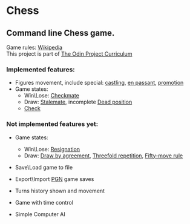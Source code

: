 # Chess

## Command line Chess game. 
Game rules: [Wikipedia](https://en.wikipedia.org/wiki/Chess)  
This project is part of [The Odin Project Curriculum](https://www.theodinproject.com/paths/full-stack-ruby-on-rails/courses/ruby-programming/lessons/ruby-final-project)

### Implemented features:
* Figures movement, include special: 
  [castling](https://en.wikipedia.org/wiki/Castling), 
  [en passant](https://en.wikipedia.org/wiki/En_passant), 
  [promotion](https://en.wikipedia.org/wiki/Promotion_(chess))
* Game states:
    * Win\Lose: 
      [Checkmate](https://en.wikipedia.org/wiki/Checkmate)
    * Draw:
      [Stalemate](https://en.wikipedia.org/wiki/Stalemate),
      incomplete [Dead position](https://en.wikipedia.org/wiki/Rules_of_chess#Dead_position)
    * [Check](https://en.wikipedia.org/wiki/Check_(chess))
### Not implemented features yet:
* Game states:
    * Win\Lose: 
      [Resignation](https://en.wikipedia.org/wiki/Rules_of_chess#Resigning)
    * Draw: 
      [Draw by agreement](https://en.wikipedia.org/wiki/Draw_by_agreement), 
      [Threefold repetition](https://en.wikipedia.org/wiki/Threefold_repetition),
      [Fifty-move rule](https://en.wikipedia.org/wiki/Fifty-move_rule)
      
* Save\Load game to file  
* Export\Import [PGN](https://ru.wikipedia.org/wiki/Portable_Game_Notation) game saves
* Turns history shown and movement
* Game with time control
* Simple Computer AI